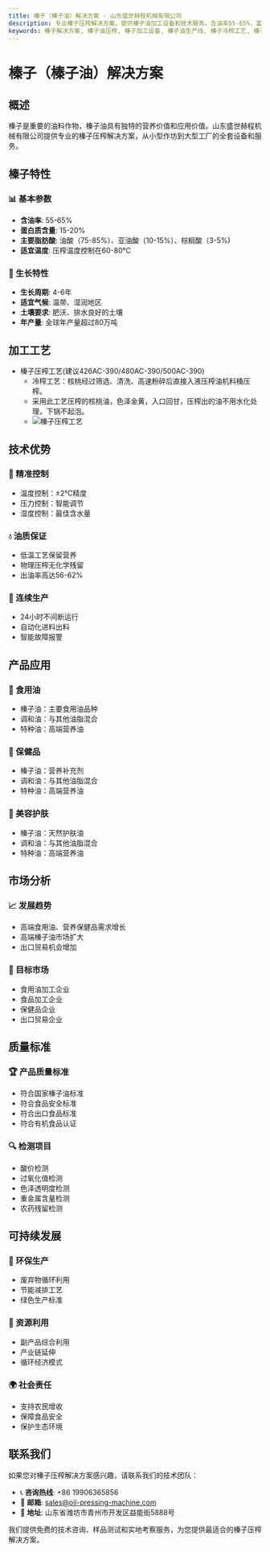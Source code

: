 ```yaml
---
title: 榛子（榛子油）解决方案 - 山东盛世赫程机械有限公司
description: 专业榛子压榨解决方案，提供榛子油加工设备和技术服务，含油率55-65%，富含油酸，采用冷榨工艺保留营养，满足高端食用油和营养保健品需求。
keywords: 榛子解决方案, 榛子油压榨, 榛子加工设备, 榛子油生产线, 榛子冷榨工艺, 榛子压榨机, 榛子油提取, 榛子油料加工, 榛子油压榨设备, 榛子油生产设备
---
```


# 榛子（榛子油）解决方案

## 概述

榛子是重要的油料作物，榛子油具有独特的营养价值和应用价值。山东盛世赫程机械有限公司提供专业的榛子压榨解决方案，从小型作坊到大型工厂的全套设备和服务。

## 榛子特性

### 📊 基本参数
- **含油率**: 55-65%
- **蛋白质含量**: 15-20%
- **主要脂肪酸**: 油酸（75-85%）、亚油酸（10-15%）、棕榈酸（3-5%)
- **适宜温度**: 压榨温度控制在60-80℃

### 🌱 生长特性
- **生长周期**: 4-6年
- **适宜气候**: 温带、湿润地区
- **土壤要求**: 肥沃、排水良好的土壤
- **年产量**: 全球年产量超过80万吨

## 加工工艺
+ 榛子压榨工艺(建议426AC-390/480AC-390/500AC-390)
     + 冷榨工艺：核桃经过筛选、清洗、高速粉碎后直接入液压榨油机料桶压榨。
     + 采用此工艺压榨的核桃油，色泽金黄，入口回甘，压榨出的油不用水化处理，下锅不起泡。
     + ![榛子压榨工艺](/images/榛子冷榨工艺概览_An%20Overview%20of%20the%20Cold%20Pressing%20Process%20of%20Hazelnuts.png)



## 技术优势

### 🎯 精准控制
- 温度控制：±2℃精度
- 压力控制：智能调节
- 湿度控制：最佳含水量

### 💧 油质保证
- 低温工艺保留营养
- 物理压榨无化学残留
- 出油率高达56-62%

### 🔄 连续生产
- 24小时不间断运行
- 自动化进料出料
- 智能故障报警

## 产品应用

### 🍳 食用油
- 榛子油：主要食用油品种
- 调和油：与其他油脂混合
- 特种油：高端营养油

### 💊 保健品
- 榛子油：营养补充剂
- 调和油：与其他油脂混合
- 特种油：高端营养油

### 💄 美容护肤
- 榛子油：天然护肤油
- 调和油：与其他油脂混合
- 特种油：高端营养油

## 市场分析

### 📈 发展趋势
- 高端食用油、营养保健品需求增长
- 高端榛子油市场扩大
- 出口贸易机会增加

### 🎯 目标市场
- 食用油加工企业
- 食品加工企业
- 保健品企业
- 出口贸易企业



## 质量标准

### 🏆 产品质量标准
- 符合国家榛子油标准
- 符合食品安全标准
- 符合出口食品标准
- 符合有机食品认证

### 🔍 检测项目
- 酸价检测
- 过氧化值检测
- 色泽透明度检测
- 重金属含量检测
- 农药残留检测

## 可持续发展

### 🌱 环保生产
- 废弃物循环利用
- 节能减排工艺
- 绿色生产标准

### 🔄 资源利用
- 副产品综合利用
- 产业链延伸
- 循环经济模式

### 🌍 社会责任
- 支持农民增收
- 保障食品安全
- 保护生态环境

## 联系我们

如果您对榛子压榨解决方案感兴趣，请联系我们的技术团队：

- 📞 **咨询热线**: +86 19906365856
- 📧 **邮箱**: sales@oil-pressing-machine.com
- 📍 **地址**: 山东省潍坊市青州市开发区益能街5888号

我们提供免费的技术咨询、样品测试和实地考察服务，为您提供最适合的榛子压榨解决方案。